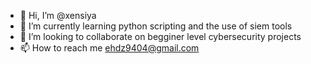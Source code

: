 - 👋 Hi, I’m @xensiya
- 🌱 I’m currently learning python scripting and the use of siem tools
- 💞️ I’m looking to collaborate on begginer level cybersecurity projects
- 📫 How to reach me ehdz9404@gmail.com

<!---
xensiya/xensiya is a ✨ special ✨ repository because its `README.md` (this file) appears on your GitHub profile.
You can click the Preview link to take a look at your changes.
--->
